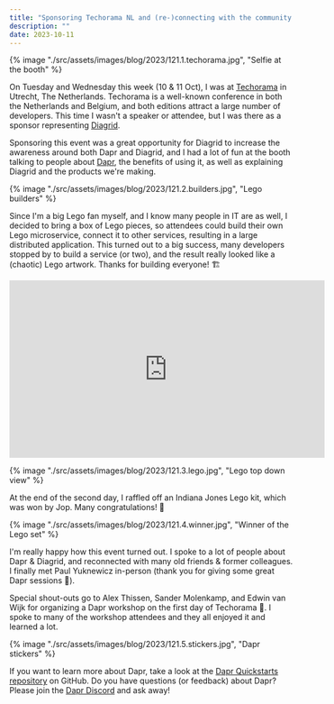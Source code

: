 ```yaml
---
title: "Sponsoring Techorama NL and (re-)connecting with the community ❤️"
description: ""
date: 2023-10-11
---
```


{% image "./src/assets/images/blog/2023/121.1.techorama.jpg", "Selfie at the booth" %}

On Tuesday and Wednesday this week (10 & 11 Oct), I was at [Techorama](https://techorama.nl/) in Utrecht, The Netherlands. Techorama is a well-known conference in both the Netherlands and Belgium, and both editions attract a large number of developers. This time I wasn't a speaker or attendee, but I was there as a sponsor representing [Diagrid](https://diagrid.io).

Sponsoring this event was a great opportunity for Diagrid to increase the awareness around both Dapr and Diagrid, and I had a lot of fun at the booth talking to people about [Dapr](https://dapr.io), the benefits of using it, as well as explaining Diagrid and the products we're making.

{% image "./src/assets/images/blog/2023/121.2.builders.jpg", "Lego builders" %}

Since I'm a big Lego fan myself, and I know many people in IT are as well, I decided to bring a box of Lego pieces, so attendees could build their own Lego microservice, connect it to other services, resulting in a large distributed application. This turned out to a big success, many developers stopped by to build a service (or two), and the result really looked like a (chaotic) Lego artwork. Thanks for building everyone! 🏗️

<iframe width="560" height="315" src="https://www.youtube.com/embed/0fYHfPnEAyU" frameborder="0" allow="autoplay; encrypted-media" allowfullscreen></iframe>

{% image "./src/assets/images/blog/2023/121.3.lego.jpg", "Lego top down view" %}

At the end of the second day, I raffled off an Indiana Jones Lego kit, which was won by Jop. Many congratulations! 🎉

{% image "./src/assets/images/blog/2023/121.4.winner.jpg", "Winner of the Lego set" %}

I'm really happy how this event turned out. I spoke to a lot of people about Dapr & Diagrid, and reconnected with many old friends & former colleagues. I finally met Paul Yuknewicz in-person (thank you for giving some great Dapr sessions 💪).

Special shout-outs go to Alex Thissen, Sander Molenkamp, and Edwin van Wijk for organizing a Dapr workshop on the first day of Techorama 👏. I spoke to many of the workshop attendees and they all enjoyed it and learned a lot.

{% image "./src/assets/images/blog/2023/121.5.stickers.jpg", "Dapr stickers" %}

If you want to learn more about Dapr, take a look at the [Dapr Quickstarts repository](https://github.com/dapr/quickstarts) on GitHub. Do you have questions (or feedback) about Dapr? Please join the [Dapr Discord](https://bit.ly/dapr-discord) and ask away!
